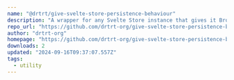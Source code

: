 ```yaml
---
name: "@drtrt/give-svelte-store-persistence-behaviour"
description: "A wrapper for any Svelte Store instance that gives it Browser Storage persistence, with a range of configuration options available at instantiation or runtime."
repo_url: "https://github.com/drtrt-org/give-svelte-store-persistence-behaviour"
author: "drtrt-org"
homepage: "https://github.com/drtrt-org/give-svelte-store-persistence-behaviour#readme"
downloads: 2
updated: "2024-09-16T09:37:07.557Z"
tags: 
  - utility
---
```

